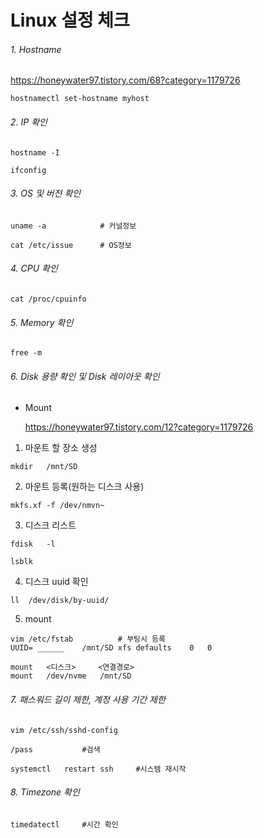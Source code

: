 # Linux 설정 체크

###### 1. Hostname

https://honeywater97.tistory.com/68?category=1179726

```
hostnamectl set-hostname myhost
```

###### 2. IP 확인

```
hostname -I
```

```
ifconfig
```

###### 3. OS 및 버전 확인

```
uname -a			# 커널정보
```

```
cat	/etc/issue		# OS정보
```

###### 4. CPU 확인

```
cat	/proc/cpuinfo
```

###### 5. Memory 확인

```
free -m
```

###### 6. Disk 용량 확인 및 Disk 레이아웃 확인

- Mount

  https://honeywater97.tistory.com/12?category=1179726

1) 마운트 할 장소 생성

```
mkdir	/mnt/SD
```

2) 마운트 등록(원하는 디스크 사용)

```
mkfs.xf	-f /dev/nmvn~
```

3) 디스크 리스트

```
fdisk	-l
```

```
lsblk
```

4) 디스크 uuid 확인

```
ll	/dev/disk/by-uuid/
```

5) mount

```
vim	/etc/fstab			# 부팅시 등록
UUID= ______	/mnt/SD	xfs	defaults	0	0
```

 ```
mount	<디스크>	  <연결경로>
mount	/dev/nvme	/mnt/SD
 ```

###### 7. 패스워드 길이 제한, 계정 사용 기간 제한

```
vim	/etc/ssh/sshd-config

/pass			#검색
```

```
systemctl	restart	ssh		#시스템 재시작
```

###### 8. Timezone 확인

```
timedatectl		#시간 확인
```

